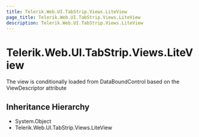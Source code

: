 ```yaml
---
title: Telerik.Web.UI.TabStrip.Views.LiteView
page_title: Telerik.Web.UI.TabStrip.Views.LiteView
description: Telerik.Web.UI.TabStrip.Views.LiteView
---
```


# Telerik.Web.UI.TabStrip.Views.LiteView

The view is conditionally loaded from DataBoundControl based on the ViewDescriptor attribute

## Inheritance Hierarchy

* System.Object
* Telerik.Web.UI.TabStrip.Views.LiteView

